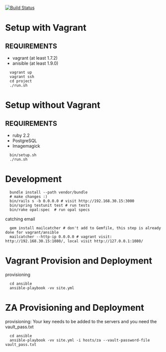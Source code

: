 [![Build Status](https://semaphoreci.com/api/v1/projects/67958332-c971-4c22-a221-bea8fe11f2a9/519780/badge.svg)](https://semaphoreci.com/my-grocery-price-book/my-grocery-price-book-co-za)      

# Setup with Vagrant

## REQUIREMENTS

 * vagrant (at least 1.7.2)
 * anisible (at least 1.9.0)

```
  vagrant up
  vagrant ssh
  cd project
  ./run.sh
```

# Setup without Vagrant

## REQUIREMENTS

 * ruby 2.2
 * PostgreSQL
 * Imagemagick
 
```
  bin/setup.sh
  ./run.sh
```

# Development

```
  bundle install --path vendor/bundle
  # make changes :)
  bin/rails s -b 0.0.0.0 # visit http://192.168.30.15:3000
  bin/spring testunit test # run tests
  bin/rake opal:spec  # run opal specs
```

catching email

```
  gem install mailcatcher # don't add to Gemfile, this step is already done for vagrant/ansible
  mailcatcher --http-ip 0.0.0.0 # vagrant visit: http://192.168.30.15:1080/, local visit http://127.0.0.1:1080/
```

# Vagrant Provision and Deployment

provisioning

```
  cd ansible
  ansible-playbook -vv site.yml
```

# ZA Provisioning and Deployment

provisioning: Your key needs to be added to the servers and you need the vault_pass.txt

```
  cd ansible
  ansible-playbook -vv site.yml -i hosts/za --vault-password-file vault_pass.txt
```
